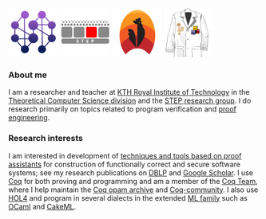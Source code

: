 [<img src="https://raw.githubusercontent.com/palmskog/palmskog/master/disco.png" width="100" title="Distributed Components">](https://distributedcomponents.net) [<img src="https://raw.githubusercontent.com/palmskog/palmskog/master/step.png" width="100" title="Secure and Trustworthy Execution Platforms">](https://github.com/kth-step) [<img src="https://raw.githubusercontent.com/palmskog/palmskog/master/coq.svg" width="100" height="100" title="coq-community">](https://github.com/coq-community/manifesto) [<img src="https://raw.githubusercontent.com/palmskog/palmskog/master/pe.png" width="100" title="Proof Engineering">](https://proofengineering.org)

### About me

I am a researcher and teacher at [KTH Royal Institute of Technology](https://www.kth.se) in the [Theoretical Computer Science division](https://www.kth.se/tcs) and the [STEP research group](https://kth-step.github.io). I do research primarily on topics related to program verification and [proof engineering](https://proofengineering.org).

### Research interests

I am interested in development of [techniques and tools based on proof assistants](https://arxiv.org/abs/2003.06458) for construction of functionally correct and secure software systems; see my research publications on [DBLP](https://dblp.org/pers/hd/p/Palmskog:Karl) and [Google Scholar](https://scholar.google.com/citations?user=myVdnacAAAAJ). I use [Coq](https://coq.inria.fr) for both proving and programming and am a member of the [Coq Team](https://coq.inria.fr/coq-team.html), where I help maintain the [Coq opam archive](https://github.com/coq/opam) and [Coq-community](https://github.com/coq-community). I also use [HOL4](https://hol-theorem-prover.org) and program in several dialects in the extended [ML family](http://sml-family.org) such as [OCaml](https://ocaml.org) and [CakeML](https://cakeml.org).
